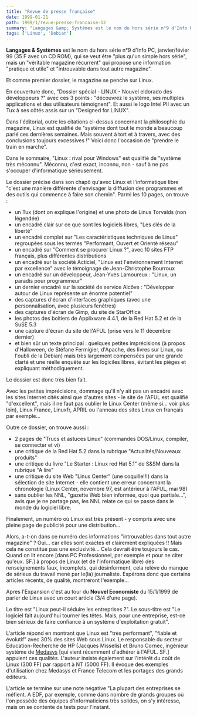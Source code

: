 ```yaml
---
title: "Revue de presse française"
date: 1999-01-21
path: 1999/1/revue-presse-francaise-12
summary: "Langages &amp; Systèmes est le nom du hors série n°9 d'Info PC, janvier/févier 99 (35 F avec un CD ROM), qui se veut être \"plus qu'un simple hors série\", mais un \"véritable magazine récurrent\" qui propose une information \"pratique et utile\" et \"introuvable dans tout autre magazine\"."
tags: ['Linux', 'Debian']
---
```


<P><B>Langages &amp; Systèmes</B> est le nom du hors série n°9 d'Info
PC, janvier/févier 99 (35 F avec un CD ROM), qui se veut être "plus
qu'un simple hors série", mais un "véritable magazine récurrent" qui
propose une information "pratique et utile" et "introuvable dans tout
autre magazine".</P>

<P>Et comme premier dossier, le magazine se penche sur Linux.</P>

<P>En couverture donc, "Dossier spécial - LINUX - Nouvel eldorado des
développeurs ?" avec ces 3 points : "découvrez le système, ses multiples
applications et des utilisateurs témoignent". Et aussi le logo Intel PII
avec un Tux à ses côtés assis sur un "Designed for LINUX".</P>

<P>Dans l'éditorial, outre les citations ci-dessus concernant la
philosophie du magazine, Linux est qualifié de "système dont tout le
monde a beaucoup parlé ces dernières semaines. Mais souvent à tort et à
travers, avec des conclusions toujours excessives !" Voici donc
l'occasion de "prendre le train en marche".</P>

<P>Dans le sommaire, "Linux : rival pour Windows" est qualifié de "système
très méconnu". Méconnu, c'est exact, inconnu, non - sauf à ne pas
s'occuper d'informatique sérieusement.</P>

<P>Le dossier précise dans son chapô qu'avec Linux et l'informatique
libre "c'est une manière différente d'envisager la diffusion des
programmes et des outils qui commence à faire son chemin".
Parmi les 10 pages, on trouve :</P>

<UL>

<LI>un Tux (dont on explique l'origine) et une photo de Linus Torvalds
(non légendée)
<LI>un encadré clair sur ce que sont les logiciels libres, "Les clés de la
liberté"
<LI>un encadré complet sur "Les caractéristiques techniques de Linux"
regroupées sous les termes "Performant, Ouvert et Orienté réseau"
<LI>un encadré sur "Comment se procurer Linux ?", avec 10 sites  FTP
français, plus  différentes distributions
<LI>un encadré sur la société Acticiel, "Linux est l'environnement
Internet par excellence" avec le témoignage de Jean-Christophe Bourroux
<LI>un encadré sur un développeur, Jean-Yves Lamoureux  : "Linux, un
paradis pour programmeur"
<LI>un dernier encadré sur la société de service Alcôve : "Développer
autour de Linux représente un énorme potentiel"
<LI>des captures d'écran d'interfaces graphiques (avec une
personnalisation, avec  plusieurs fenêtres)
<LI>des captures d'écran de Gimp, du site de StarOffice
<LI>les photos des boitiers de Applixware 4.4.1, de la Red Hat 5.2 et de
la SuSE 5.3
<LI>une capture d'écran du site de l'AFUL (prise vers le 11 décembre
dernier)
<LI>et bien sûr un texte principal : quelques petites imprécisions (à
propos d'Halloween, de Stéfane Fermigier, d'Apache, des livres sur
Linux, ou l'oubli de la Debian) mais très largement compensées par une
grande clarté et une réelle enquête sur les logiciles libres, évitant
les pièges et
expliquant méthodiquement.
</UL>

<P>Le dossier est donc très bien fait.</P>

<P>Avec les petites imprécisions, dommage qu'il n'y ait pas un encadré avec
les sites Internet cités ainsi que d'autres sites - le site de l'AFUL
est qualifié "d'excellent", mais il ne faut pas oublier le Linux Center
(même si... voir plus loin), Linux France, Linuxfr, APRIL ou l'anneau
des sites
Linux en français par exemple...</P>

<P>Outre ce dossier, on trouve aussi :</P>

<UL>

<LI>2 pages de "Trucs et astuces Linux" (commandes DOS/Linux, compiler, se
connecter et vi)
<LI>une critique de la Red Hat 5.2 dans la rubrique "Actualités/Nouveaux
produits"
<LI>une critique du livre "Le Starter : Linux red Hat 5.1" de S&amp;SM dans la
rubrique "A lire"
<LI>une critique du site Web "Linus Center" (une coquille!!!) dans la
sélection de site Internet - elle contient une erreur concernant la
chronologie (Linux Center, novembre 97, est antérieur à l'AFUL, mai 98)
<LI>sans oublier les NNL, "gazette Web bien informée, quoi que
partiale...", avis que je ne partage pas, les NNL
relate ce qui se passe dans le monde du logiciel libre.
</UL>

<P>Finalement, un numéro où Linux est très présent - y compris avec une
pleine page de publicité pour une distribution...</P>

<P>Alors, a-t-on dans ce numéro des informations "introuvables dans tout
autre magazine" ? Oui... car elles sont exactes et clairement expliquées
!! Mais cela ne constitue pas une exclusivité... Cela devrait être
toujours le cas. Quand on lit encore [dans PC Professionnel, par exemple
et pour ne citer qu'eux. SF.] à propos de Linux (et de l'informatique
libre) des renseignements faux, incomplets, qui désinforment, cela
relève du manque de sérieux du travail mené par le(la) journaliste.
Espérons donc que certains articles récents, de qualité, montreront
l'exemple...</P>

<P>Apres l'Expansion c'est au tour du <B>Nouvel Economiste</B> du
15/1/1999 de parler de Linux avec un court article (3/4 d'une page).</P>

<P>Le titre est  "Linux peut-il séduire les entreprises ?". Le
sous-titre est "Le logiciel fait aujourd'hui tourner les têtes. Mais,
pour une entreprise, est-ce bien sérieux de faire confiance à un système
d'exploitation gratuit".</P>

<P>L'article répond en montrant que Linux est "très
performant", "fiable et évolutif" avec 30% des sites Web sous
Linux. Le responsable du secteur Education-Recherche de HP
(Jacques Misselis) et Bruno Cornec, ingénieur système de <A HREF="http://www.medasys-digital-systems.fr/linux/">Medasys</A> [qui
vient récemment d'adhérer à l'AFUL. SF.] appuient ces qualités. L'auteur
insiste également sur l'intérêt du coût de Linux (300 FF) par rapport
à NT (5000 FF). Il évoque des exemples d'utilisation chez Medasys et
France Telecom et les portages des grands éditeurs.</P>

<P>L'article se termine sur une note négative "La plupart des entreprises
se méfient. A EDF, par exemple, comme dans nombre de grands groupes où
l'on possède des équipes d'informaticiens très solides, on s'y intéresse,
mais on se contente de tests pour l'instant.</P>


